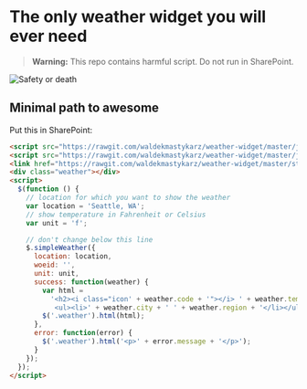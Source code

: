 # The only weather widget you will ever need

> **Warning:** This repo contains harmful script. Do not run in SharePoint.

![Safety or death](https://media.giphy.com/media/Np822BSj0v2dG/giphy.gif)

## Minimal path to awesome

Put this in SharePoint:

```html
<script src="https://rawgit.com/waldekmastykarz/weather-widget/master/jquery-2.1.1.min.js"></script>
<script src="https://rawgit.com/waldekmastykarz/weather-widget/master/jquery.simpleWeather.min.js"></script>
<link href="https://rawgit.com/waldekmastykarz/weather-widget/master/styles.css" rel="stylesheet" type="text/css" />
<div class="weather"></div>
<script>
  $(function () {
    // location for which you want to show the weather
    var location = 'Seattle, WA';
    // show temperature in Fahrenheit or Celsius
    var unit = 'f';

    // don't change below this line
    $.simpleWeather({
      location: location,
      woeid: '',
      unit: unit,
      success: function(weather) {
        var html =
          '<h2><i class="icon' + weather.code + '"></i> ' + weather.temp + '&deg;' + weather.units.temp + '</h2>\
           <ul><li>' + weather.city + ' ' + weather.region + '</li></ul>';
        $('.weather').html(html);
      },
      error: function(error) {
        $('.weather').html('<p>' + error.message + '</p>');
      }
    });
  });
</script>
```